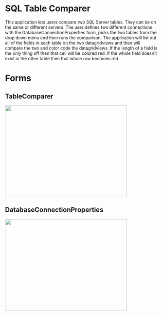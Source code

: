 # SQL Table Comparer
This application lets users compare two SQL Server tables. They can be on the same or different servers. The user defines two different connections with the DatabaseConnectionProperties form, picks the two tables from the drop down menu and then runs the comparison. The application will list out all of the fields in each table on the two datagridviews and then will compare the two and color code the datagridviews. If the length of a field is the only thing off then that cell will be colored red. If the whole field doesn't exist in the other table then that whole row becomes red.

# Forms
## TableComparer
<img src="https://user-images.githubusercontent.com/52602914/61587061-22b82800-ab48-11e9-9c99-92e86e6d48b6.png" width="400" height="300">

## DatabaseConnectionProperties
<img src="https://user-images.githubusercontent.com/52602914/61587068-4a0ef500-ab48-11e9-9e4a-49613baf4bd1.png" width="400" height="300">
